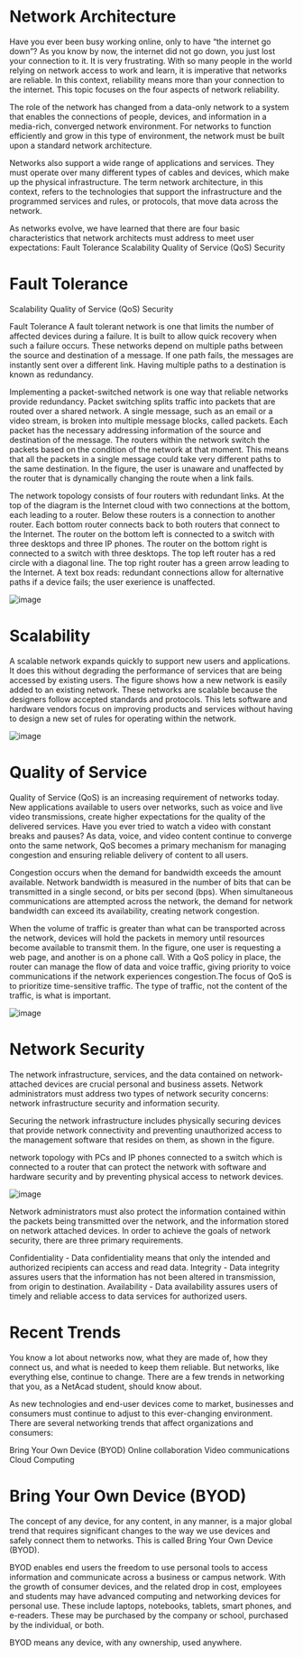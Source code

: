 Network Architecture 
=========
Have you ever been busy working online, only to have “the internet go down”? As you know by now, the internet did not go down, you just lost your connection to it. It is very frustrating. With so many people in the world relying on network access to work and learn, it is imperative that networks are reliable. In this context, reliability means more than your connection to the internet. This topic focuses on the four aspects of network reliability.

The role of the network has changed from a data-only network to a system that enables the connections of people, devices, and information in a media-rich, converged network environment. For networks to function efficiently and grow in this type of environment, the network must be built upon a standard network architecture.

Networks also support a wide range of applications and services. They must operate over many different types of cables and devices, which make up the physical infrastructure. The term network architecture, in this context, refers to the technologies that support the infrastructure and the programmed services and rules, or protocols, that move data across the network.

As networks evolve, we have learned that there are four basic characteristics that network architects must address to meet user expectations:
Fault Tolerance
Scalability
Quality of Service (QoS)
Security

Fault Tolerance 
========
Scalability
Quality of Service (QoS)
Security

Fault Tolerance
A fault tolerant network is one that limits the number of affected devices during a failure. It is built to allow quick recovery when such a failure occurs. These networks depend on multiple paths between the source and destination of a message. If one path fails, the messages are instantly sent over a different link. Having multiple paths to a destination is known as redundancy.

Implementing a packet-switched network is one way that reliable networks provide redundancy. Packet switching splits traffic into packets that are routed over a shared network. A single message, such as an email or a video stream, is broken into multiple message blocks, called packets. Each packet has the necessary addressing information of the source and destination of the message. The routers within the network switch the packets based on the condition of the network at that moment. This means that all the packets in a single message could take very different paths to the same destination. In the figure, the user is unaware and unaffected by the router that is dynamically changing the route when a link fails.

The network topology consists of four routers with redundant links. At the top of the diagram is the Internet cloud with two connections at the bottom, each leading to a router. Below these routers is a connection to another router. Each bottom router connects back to both routers that connect to the Internet. The router on the bottom left is connected to a switch with three desktops and three IP phones. The router on the bottom right is connected to a switch with three desktops. The top left router has a red circle with a diagonal line. The top right router has a green arrow leading to the Internet. A text box reads: redundant connections allow for alternative paths if a device fails; the user exerience is unaffected.

![image](https://github.com/Duodecoco25/nwc-/assets/167957954/04f8e94d-2151-4e46-8794-db2975d3a148)

Scalability
=========
A scalable network expands quickly to support new users and applications. It does this without degrading the performance of services that are being accessed by existing users. The figure shows how a new network is easily added to an existing network. These networks are scalable because the designers follow accepted standards and protocols. This lets software and hardware vendors focus on improving products and services without having to design a new set of rules for operating within the network.

![image](https://github.com/Duodecoco25/nwc-/assets/167957954/7235385d-053f-45d0-8a98-9cf36ec4b8d5)


Quality of Service
=============
Quality of Service (QoS) is an increasing requirement of networks today. New applications available to users over networks, such as voice and live video transmissions, create higher expectations for the quality of the delivered services. Have you ever tried to watch a video with constant breaks and pauses? As data, voice, and video content continue to converge onto the same network, QoS becomes a primary mechanism for managing congestion and ensuring reliable delivery of content to all users.

Congestion occurs when the demand for bandwidth exceeds the amount available. Network bandwidth is measured in the number of bits that can be transmitted in a single second, or bits per second (bps). When simultaneous communications are attempted across the network, the demand for network bandwidth can exceed its availability, creating network congestion.

When the volume of traffic is greater than what can be transported across the network, devices will hold the packets in memory until resources become available to transmit them. In the figure, one user is requesting a web page, and another is on a phone call. With a QoS policy in place, the router can manage the flow of data and voice traffic, giving priority to voice communications if the network experiences congestion.The focus of QoS is to prioritize time-sensitive traffic. The type of traffic, not the content of the traffic, is what is important.

![image](https://github.com/Duodecoco25/nwc-/assets/167957954/56646ba7-0226-44de-8c3f-e260a1a76b23)


Network Security
=========
The network infrastructure, services, and the data contained on network-attached devices are crucial personal and business assets. Network administrators must address two types of network security concerns: network infrastructure security and information security.

Securing the network infrastructure includes physically securing devices that provide network connectivity and preventing unauthorized access to the management software that resides on them, as shown in the figure.

network topology with PCs and IP phones connected to a switch which is connected to a router that can protect the network with software and hardware security and by preventing physical access to network devices.

![image](https://github.com/Duodecoco25/nwc-/assets/167957954/c6de325a-08c4-467d-89cf-0be0209922e7)

Network administrators must also protect the information contained within the packets being transmitted over the network, and the information stored on network attached devices. In order to achieve the goals of network security, there are three primary requirements.

Confidentiality - Data confidentiality means that only the intended and authorized recipients can access and read data.
Integrity - Data integrity assures users that the information has not been altered in transmission, from origin to destination.
Availability - Data availability assures users of timely and reliable access to data services for authorized users.

Recent Trends
==========
You know a lot about networks now, what they are made of, how they connect us, and what is needed to keep them reliable. But networks, like everything else, continue to change. There are a few trends in networking that you, as a NetAcad student, should know about.

As new technologies and end-user devices come to market, businesses and consumers must continue to adjust to this ever-changing environment. There are several networking trends that affect organizations and consumers:

Bring Your Own Device (BYOD)
Online collaboration
Video communications
Cloud Computing


Bring Your Own Device (BYOD)
=========



The concept of any device, for any content, in any manner, is a major global trend that requires significant changes to the way we use devices and safely connect them to networks. This is called Bring Your Own Device (BYOD).

BYOD enables end users the freedom to use personal tools to access information and communicate across a business or campus network. With the growth of consumer devices, and the related drop in cost, employees and students may have advanced computing and networking devices for personal use. These include laptops, notebooks, tablets, smart phones, and e-readers. These may be purchased by the company or school, purchased by the individual, or both.

BYOD means any device, with any ownership, used anywhere.


